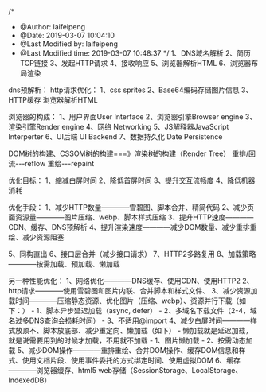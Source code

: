 /*
 * @Author: laifeipeng 
 * @Date: 2019-03-07 10:04:10 
 * @Last Modified by: laifeipeng
 * @Last Modified time: 2019-03-07 10:48:37
 */
1、DNS域名解析
2、简历TCP链接
3、发起HTTP请求
4、接收响应
5、浏览器解析HTML
6、浏览器布局渲染

dns预解析：<link rel="dns-prefetch" href="other.hostname.com">
http请求优化：
  1、css sprites
  2、Base64编码存储图片信息
  3、HTTP缓存
浏览器解析HTML


浏览器的构成：
1、用户界面User Interface
2、浏览器引擎Browser engine
3、渲染引擎Render engine
4、网络 Networking
5、JS解释器JavaScript Interperter
6、UI后端 UI Backend
7、数据持久化 Date Persistence

DOM树的构建、CSSOM树的构建===》渲染树的构建（Render Tree）
重排/回流---reflow
重绘---repaint


优化目标：
1、缩减白屏时间
2、降低首屏时间
3、提升交互流畅度
4、降低机器消耗

优化手段：
1、减少HTTP数量————雪碧图、脚本合并、精简代码
2、减少页面资源量————图片压缩、webp、脚本样式压缩
3、提升HTTP速度————CDN、缓存、DNS预解析
4、提升渲染速度————减少DOM数量、减少重排重绘、减少资源阻塞

5、同构直出
6、接口层合并（减少接口请求）
7、HTTP2多路复用
8、加载策略————按需加载、预加载、懒加载



另一种性能优化：
1、网络优化————DNS缓存、使用CDN、使用HTTP2
2、http请求————使用雪碧图和图片内联、合并脚本和样式文件、
3、减少资源加载时间————压缩静态资源、优化图片（压缩、webp）、资源并行下载（如下：）
    - 1、脚本异步延迟加载（async, defer）
    - 2、多域名下载文件（2-4，域名过多DNS查询会损耗时间）
    - 3、不适用@import
4、减少白屏时间————样式放顶不、脚本放底部、减少重定向、懒加载（如下）
    - 懒加载就是延迟加载，就是说需要用到的时候才加载，不用就不加载
    - 1、图片懒加载
    - 2、按需动态加载
5、减少DOM操作————重排重绘、合并DOM操作、缓存DOM信息和样式、使用文档片段、使用事件委托的方式绑定时间、使用虚拟DOM
6、缓存————浏览器缓存、html5 web存储（SessionStorage、LocalStorage、IndexedDB）